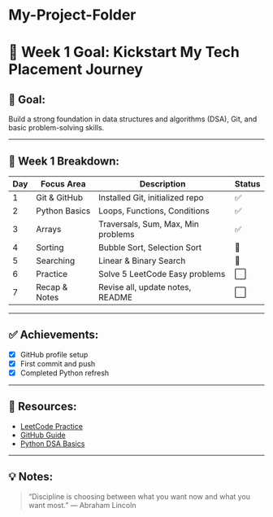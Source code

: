 # My-Project-Folder
# 🚀 Week 1 Goal: Kickstart My Tech Placement Journey

## 🎯 Goal:
Build a strong foundation in data structures and algorithms (DSA), Git, and basic problem-solving skills.

---

## 📅 Week 1 Breakdown:

| Day | Focus Area     | Description                          | Status |
|-----|----------------|--------------------------------------|--------|
| 1   | Git & GitHub   | Installed Git, initialized repo     | ✅     |
| 2   | Python Basics  | Loops, Functions, Conditions        | ✅     |
| 3   | Arrays         | Traversals, Sum, Max, Min problems  | ✅     |
| 4   | Sorting        | Bubble Sort, Selection Sort         | 🔄     |
| 5   | Searching      | Linear & Binary Search              | 🔄     |
| 6   | Practice       | Solve 5 LeetCode Easy problems      | ⬜     |
| 7   | Recap & Notes  | Revise all, update notes, README    | ⬜     |

---

## ✅ Achievements:
- [x] GitHub profile setup
- [x] First commit and push
- [x] Completed Python refresh

---

## 🔗 Resources:
- [LeetCode Practice](https://leetcode.com)
- [GitHub Guide](https://guides.github.com/)
- [Python DSA Basics](https://www.geeksforgeeks.org/python-programming-examples/)

---

## 💡 Notes:
> “Discipline is choosing between what you want now and what you want most.” — Abraham Lincoln
